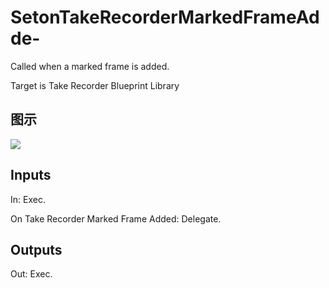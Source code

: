 # SetonTakeRecorderMarkedFrameAdde-

Called when a marked frame is added.

Target is Take Recorder Blueprint Library

## 图示

![]($-20221218-21104664.png)

## Inputs

In: Exec.

On Take Recorder Marked Frame Added: Delegate.  

## Outputs

Out: Exec.

